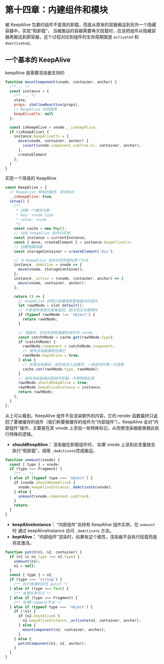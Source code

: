 # 第十四章：内建组件和模块

被 KeepAlive 包裹的组件不是真的卸载，而是从原来的容器搬运到另外一个隐藏容器中，实现“假卸载”，
当被搬运的容器需要再次挂载时，应该把组件从隐藏容器再搬运到原容器，这个过程对应到组件的生命周期就是 `activated` 和 `deactivated`。

## 一个基本的 KeepAlive

keepAlive 是需要渲染器支持的

```javascript
function mountComponent(vnode, container, anchor) {
  /**... */
  const instance = {
    /** ... */
    state,
    props: shallowReactive(props),
    // KeepAlive 实例独有
    keepAliveCtx: null
  };

  const isKeepAlive = vnode.__isKeepAlive;
  if (isKeepAlive) {
    instance.keepAliveCtx = {
      move(vnode, container, anchor) {
        insert(vnode.component.subTree.el, container, anchor);
      },
      createElement
    };
  }
}
```

实现一个简易的 KeepAlive

```javascript
const KeepAlive = {
  // KeepAlive 特有的属性，用来标识
  __isKeepAlive: true,
  setup() {
    /**
     * 创建一个缓存对象
     * key: vnode.type
     * value: vnode
     */
    const cache = new Map();
    // 当前 keepAlive 组件的实例
    const instance = currentInstance;
    const { move, createElement } = instance.keepAliveCtx;
    // 创建隐藏容器
    const storageContainer = createElement('div');

    // 为 KeepAlive 组件的实例增加两个方法
    instance._deActive = vnode => {
      move(vnode, storageContainer);
    };
    instance._active = (vnode, container, anchor) => {
      move(vnode, container, anchor);
    };

    return () => {
      // keepAlive 的默认插槽就是要被缓存的组件
      let rawVNode = slot.default();
      // 不是组件类型的直接返回，因为其无法被缓存
      if (typeof rawVNode !== 'object') {
        return rawVNode;
      }

      // 挂载时，优先去获取被缓存组件的 vnode
      const catchVNode = cache.get(rawVNode.type);
      if (catchVNode) {
        rawVNode.component = catchVNode.component;
        // 避免渲染器重新挂载它
        rawVNode.keptAlive = true;
      } else {
        // 如果没有缓存，就将其加入到缓存，一般是组件第一次挂载
        cache.set(rawVNode.type, rawVNode);
      }
      // 避免渲染器真的把组件卸载，方便特殊处理
      rawVNode.shouldKeepAlive = true;
      rawVNode.keepAliveInstance = instance;
      return rawVNode;
    };
  }
};
```

从上可以看到，KeepAlive 组件不会渲染额外的内容，它的 render 函数最终只返回了要被缓存的组件（我们称要被缓存的组件为“内部组件”）。KeepAlive 会对“内部组件”操作，主要是在其 vnode 上添加一些特殊标记，从而使渲染器能够据此执行特殊的逻辑。

- **shouldKeepAlive：** 渲染器在卸载组件时， 如果 vnode 上读到此变量就会执行“假卸载”，调用 `_deActivate`完成搬运。

```javascript
function unmount(vnode) {
  const { type } = vnode;
  if (type === Fragment) {
    /**... */
  } else if (typeof type === 'object') {
    if (vnode.shouldKeepAlive) {
      vnode.keepAliveInstance._deActivate(vnode);
    } else {
      unmount(vnode.component.subTree);
    }
    return;
  }
}
```

- **keepAliveInstance：** “内部组件”会持有 KeepAlive 组件实例，在 `unmount` 时 通过 keepAliveInstance 访问 `_deActivate` 方法。
- **keptAlive：** “内部组件”渲染时，如果有这个属性，渲染器不会执行挂载而是将其激活。

```javascript
function patch(n1, n2, container) {
  if (n1 && n1.type !== n2.type) {
    unmount(n1);
    n1 = null;
  }
  const { type } = n2;
  if (type === 'string') {
    /** 执行普通的标签 patch */
  } else if (type === Text) {
    /** 处理文本节点 */
  } else if (type === Fragment) {
    /** 处理Fragment节点 */
  } else if (typeof type === 'object') {
    if (!n1) {
      if (n2.keptAlive) {
        n2.keepAliveInstance._activate(n2, container, anchor);
      } else {
        mountComponent(n2, container, anchor);
      }
    } else {
      patchComponent(n1, n2, anchor);
    }
  }
}
```
